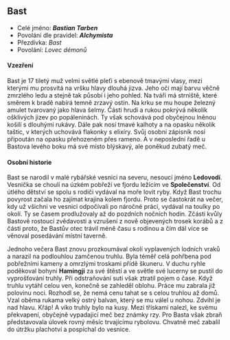## Bast
 - Celé jméno: ***Bastian Tarben***
 - Povolání dle pravidel: ***Alchymista***
 - Přezdívka: *Bast*
 - Povolání: *Lovec démonů*

#### Vzezření
Bast je 17 tiletý muž velmi světlé pleťi s ebenově tmavými vlasy, mezi kterými mu prosvítá na vršku hlavy dlouhá jizva. Jeho oči mají barvu věčně zmrzlého ledu a stejně tak působí i jeho pohled. Na tváři má strniště, které směrem k bradě nabírá temně zrzavý ostín. Na krku se mu houpe železný amulet tvarovaný jako hlava šelmy. Části hrudi a rukou pokrývá několik ošklivých jizev po popáleninách. Ty však schovává pod obyčejnou lněnou košilí s dlouhými rukávy. Dále pak nosí tmavé kalhoty a na opasku několik taštic, v kterých uchovává flakonky s elixíry. Svůj osobní zápisník nosí připoután na opasku přehozeném přes rameno. A v neposlední řadě u Bastova levého boku má své místo blýskavý, ale poněkud zubatý meč. 

#### Osobní historie
Bast se narodil v malé rybářské vesnici na severu, nesoucí jméno **Ledovodí**. Vesnička se choulí na úzkém pobřeží ve fjordu ležícím ve **Společenství**. Od útlého dětství se spolu s rodiči vydával na moře lovit ryby. Když Bast trochu povyrost začala ho zajímat krajina kolem fjordu. Proto se častokrát na večer, kdy už všichni ve vesnici odpočívali po náročné práci, vydával na toulky po okolí. Ty se časem prodlužovaly až do pozdních nočních hodin. Zčásti kvůly Bastově rostoucí zvědavosti a vzrušení z nově objevených trosek korábů a z části proto, že Bastův otec trávil méně času s rodinou a čím dál více se věnoval posedávání místní taverně.

Jednoho večera Bast znovu prozkoumával okolí vyplavených lodních vraků a narazil na podlouhlou zamčenou truhlu. Byla téměř celá pohřbena pod pobřežními kameny a omrzlými troskami přídě škuneru. V duchu ryhle poděkoval bohyni **Hamingji** za své štěstí a ve světle své lucerny se pustil do vyprošťování truhly. Při odstraňování suti však ztratil pojem o čase. Když truhlu vytáhl celou ven, konečně se zahleděl oblohu. Práce mu zabrala již polovinu noci. Rozhodl se, že nemá cenu tahat se s celou truhlou až domů. Vzal oběma rukama velký ostrý balvan, který se mu válel u nohou. Zdvihl je nad hlavu. Křáp! A víko truhly bylo na kusy. Mezi třískami nalezl, ke svému překvapení, obyčejně vypadajicí meč bez známky rzy. Pro Basta však zbraň představovala úlovek rovný měsíc trvajícímu rybolovu. Chvatně meč zabalil do útržku plachotví a pospíchal do vesnice.



